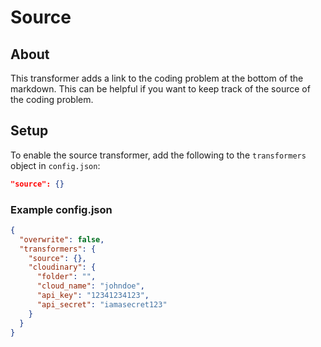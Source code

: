 # Source
## About

This transformer adds a link to the coding problem at the bottom of the markdown.
This can be helpful if you want to keep track of the source of the coding problem.

## Setup
To enable the source transformer, add the following to the `transformers` object in `config.json`:

```json
"source": {}
```

### Example config.json

```json
{
  "overwrite": false,
  "transformers": {
    "source": {},
    "cloudinary": {
      "folder": "",
      "cloud_name": "johndoe",
      "api_key": "12341234123",
      "api_secret": "iamasecret123"
    }
  }
}
```
